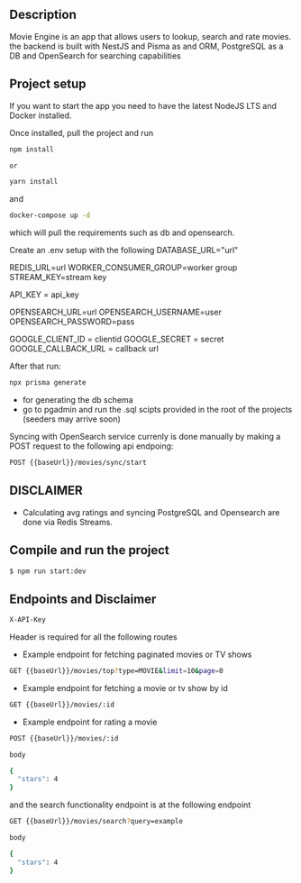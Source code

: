 ## Description

Movie Engine is an app that allows users to lookup, search and rate movies.
the backend is built with NestJS and Pisma as and ORM, PostgreSQL as a DB and OpenSearch for searching capabilities

## Project setup

If you want to start the app you need to have the latest NodeJS LTS and Docker installed.

Once installed, pull the project and run 

```bash
npm install

or 

yarn install
```
and 

```bash
docker-compose up -d
```

which will pull the requirements such as db and opensearch.

Create an .env setup with the following
DATABASE_URL="url"

REDIS_URL=url
WORKER_CONSUMER_GROUP=worker group
STREAM_KEY=stream key

API_KEY = api_key

OPENSEARCH_URL=url
OPENSEARCH_USERNAME=user  
OPENSEARCH_PASSWORD=pass

GOOGLE_CLIENT_ID = clientid
GOOGLE_SECRET = secret
GOOGLE_CALLBACK_URL = callback url

After that run:

```bash
npx prisma generate
```
 - for generating the db schema
 - go to pgadmin and run the .sql scipts provided in the root of the projects (seeders may arrive soon)

 Syncing with OpenSearch service currenly is done manually by making a POST request to the following api endpoing:

```bash
POST {{baseUrl}}/movies/sync/start
```
## DISCLAIMER
- Calculating avg ratings and syncing PostgreSQL and Opensearch are done via Redis Streams.

## Compile and run the project

```bash
$ npm run start:dev
```

## Endpoints and Disclaimer

```bash
X-API-Key
```

Header is required for all the following routes


- Example endpoint for fetching paginated movies or TV shows

```bash
GET {{baseUrl}}/movies/top?type=MOVIE&limit=10&page=0
```

- Example endpoint for fetching a movie or tv show by id

```bash
GET {{baseUrl}}/movies/:id
```

- Example endpoint for rating a movie

```bash
POST {{baseUrl}}/movies/:id

body

{
  "stars": 4
}

```
and the search functionality endpoint is at the following endpoint

```bash
GET {{baseUrl}}/movies/search?query=example

body

{
  "stars": 4
}

```